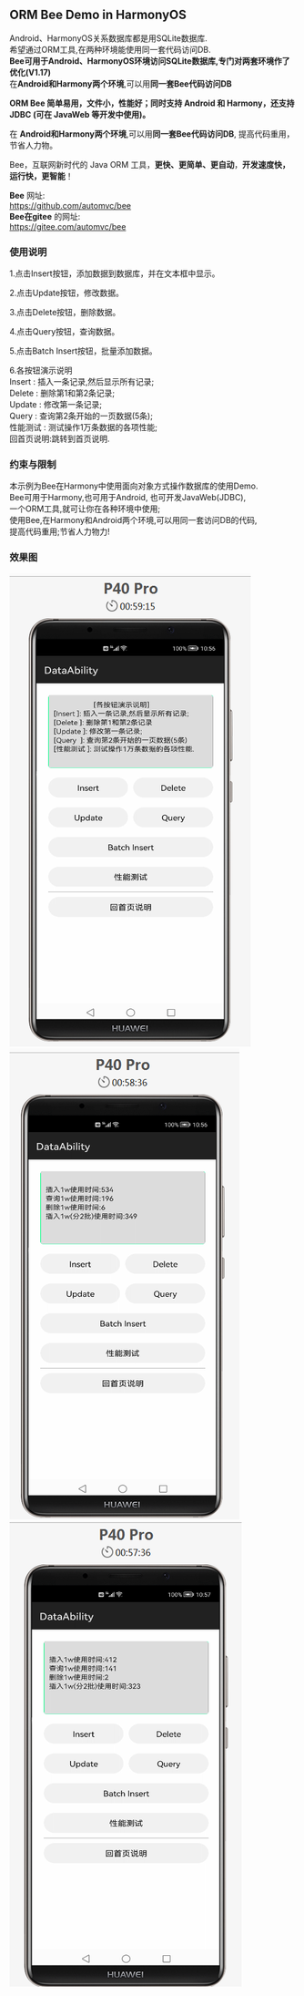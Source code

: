 ## ORM Bee Demo in HarmonyOS

Android、HarmonyOS关系数据库都是用SQLite数据库.  
希望通过ORM工具,在两种环境能使用同一套代码访问DB.  
**Bee可用于Android、HarmonyOS环境访问SQLite数据库,专门对两套环境作了优化(V1.17)**  
在**Android和Harmony两个环境**,可以用**同一套Bee代码访问DB**  

**ORM Bee 简单易用，文件小，性能好；同时支持 Android 和 Harmony，还支持 JDBC (可在 JavaWeb 等开发中使用)。**

在 **Android和Harmony两个环境**,可以用**同一套Bee代码访问DB**, 提高代码重用，节省人力物。

Bee，互联网新时代的 Java ORM 工具，**更快、更简单、更自动**，**开发速度快，运行快，更智能**！

**Bee** 网址:  
https://github.com/automvc/bee  
**Bee在gitee** 的网址:  
https://gitee.com/automvc/bee  


### 使用说明

1.点击Insert按钮，添加数据到数据库，并在文本框中显示。

2.点击Update按钮，修改数据。

3.点击Delete按钮，删除数据。

4.点击Query按钮，查询数据。

5.点击Batch Insert按钮，批量添加数据。

6.各按钮演示说明   
Insert : 插入一条记录,然后显示所有记录;   
Delete : 删除第1和第2条记录;   
Update : 修改第一条记录;   
Query  : 查询第2条开始的一页数据(5条);   
性能测试 : 测试操作1万条数据的各项性能;   
回首页说明:跳转到首页说明.   


### 约束与限制

本示例为Bee在Harmony中使用面向对象方式操作数据库的使用Demo.   
Bee可用于Harmony,也可用于Android, 也可开发JavaWeb(JDBC),   
一个ORM工具,就可让你在各种环境中使用;   
使用Bee,在Harmony和Android两个环境,可以用同一套访问DB的代码,    
提高代码重用;节省人力物力!   

### 效果图
<img src="首页.png">  
<img src="性能测试1.png">  
<img src="性能测试2.png">  